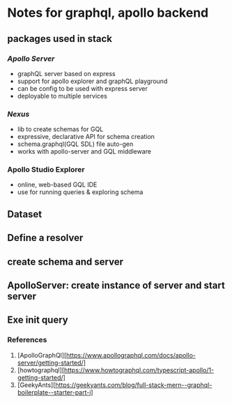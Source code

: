 
# Notes for graphql, apollo backend

## packages used in stack

### *Apollo Server*

- graphQL server based on express
- support for apollo explorer and graphQL playground
- can be config to be used with express server
- deployable to multiple services

### *Nexus*

- lib to create schemas for GQL
- expressive, declarative API for schema creation
- schema.graphql(GQL SDL) file auto-gen
- works with apollo-server and GQL middleware

### Apollo Studio Explorer

- online, web-based GQL IDE
- use for running queries & exploring schema

## Dataset

## Define a resolver

## create schema and server

## ApolloServer: create instance of server and start server

## Exe init query

### References

1. [ApolloGraphQl][https://www.apollographql.com/docs/apollo-server/getting-started/]
2. [howtographql][https://www.howtographql.com/typescript-apollo/1-getting-started/]
3. [GeekyAnts][https://geekyants.com/blog/full-stack-mern--graphql-boilerplate--starter-part-i]
